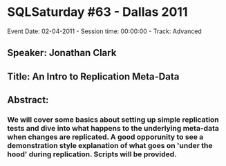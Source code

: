 # SQLSaturday #63 - Dallas 2011
Event Date: 02-04-2011 - Session time: 00:00:00 - Track: Advanced
## Speaker: Jonathan Clark
## Title: An Intro to Replication Meta-Data
## Abstract:
### We will cover some basics about setting up simple replication tests and dive into what happens to the underlying meta-data when changes are replicated.  A good opporunity to see a demonstration style explanation of what goes on 'under the hood' during replication.  Scripts will be provided.
